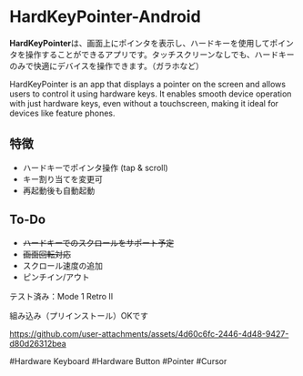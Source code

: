 # HardKeyPointer-Android

**HardKeyPointer**は、画面上にポインタを表示し、ハードキーを使用してポインタを操作することができるアプリです。タッチスクリーンなしでも、ハードキーのみで快適にデバイスを操作できます。（ガラホなど）

HardKeyPointer is an app that displays a pointer on the screen and allows users to control it using hardware keys. It enables smooth device operation with just hardware keys, even without a touchscreen, making it ideal for devices like feature phones. 

## 特徴

- ハードキーでポインタ操作 (tap & scroll)
- キー割り当てを変更可
- 再起動後も自動起動

## To-Do
- ~~ハードキーでのスクロールをサポート予定~~
- ~~画面回転対応~~
- スクロール速度の追加
- ピンチイン/アウト

テスト済み：Mode 1 Retro II

組み込み（プリインストール）OKです


https://github.com/user-attachments/assets/4d60c6fc-2446-4d48-9427-d80d26312bea


#Hardware Keyboard 
#Hardware Button 
#Pointer
#Cursor
